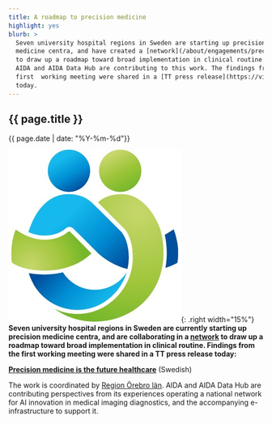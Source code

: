 ```yaml
---
title: A roadmap to precision medicine
highlight: yes
blurb: >
  Seven university hospital regions in Sweden are starting up precision
  medicine centra, and have created a [network](/about/engagements/precision-medicine-center-network)
  to draw up a roadmap toward broad implementation in clinical routine.
  AIDA and AIDA Data Hub are contributing to this work. The findings from the
  first  working meeting were shared in a [TT press release](https://via.tt.se/pressmeddelande/3633893/precisionsmedicin-ar-framtidens-sjukvard?publisherId=3235654&lang=sv)
  today.
---
```

## {{ page.title }}
<span class="small">{{ page.date | date: "%Y-%m-%d"}}</span>

![Region Örebro län logo](/assets/images/logos/rol.jpg){: .right width="15%"}
<b>
Seven university hospital regions in Sweden are currently starting up precision
medicine centra, and are collaborating in a [network](/about/engagements/precision-medicine-center-network)
to draw up a roadmap toward broad implementation in clinical routine. Findings
from the first working meeting were shared in a TT press release today:
</b>

**[Precision medicine is the future healthcare](https://via.tt.se/pressmeddelande/3633893/precisionsmedicin-ar-framtidens-sjukvard?publisherId=3235654&lang=sv)** (Swedish)

The work is coordinated by [Region Örebro län](https://www.regionorebrolan.se/).
AIDA and AIDA Data Hub are contributing perspectives from its experiences
operating a national network for AI innovation in medical imaging diagnostics,
and the accompanying e-infrastructure to support it.

